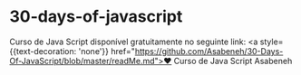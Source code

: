 # 30-days-of-javascript

Curso de Java Script disponível gratuitamente no seguinte link: 
<a style={{text-decoration: 'none'}} href="https://github.com/Asabeneh/30-Days-Of-JavaScript/blob/master/readMe.md">❤️ Curso de Java Script Asabeneh</a>

